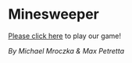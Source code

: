 # Minesweeper

[Please click here](https://maxpetretta.github.io/minesweeper/) to play our game!

_By Michael Mroczka & Max Petretta_